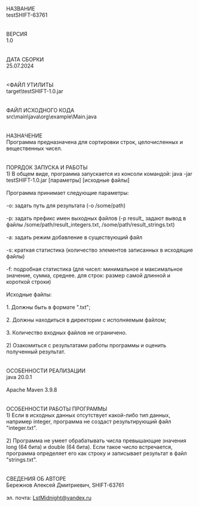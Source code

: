 НАЗВАНИЕ
	<br>	testSHIFT-63761</br>
<br></br>
ВЕРСИЯ
    <br>	1.0</br>
<br></br>
ДАТА СБОРКИ
    <br>	25.07.2024</br>
<br></br>
<ФАЙЛ УТИЛИТЫ
    <br>	target\testSHIFT-1.0.jar</br>
<br></br>
ФАЙЛ ИСХОДНОГО КОДА
    <br>	src\main\java\org\example\Main.java</br>
<br></br>
НАЗНАЧЕНИЕ
    <br>	Программа предназначена для сортировки строк, целочисленных и вещественных чисел.</br>
<br></br>
ПОРЯДОК ЗАПУСКА И РАБОТЫ
        <br>	1) В общем виде, программа запускается из консоли командой: java -jar testSHIFT-1.0.jar [параметры] [исходные файлы] </br>
		<br>Программа принимает следующие параметры:</br>
		<br>	-o: задать путь для результата        			(-o /some/path)</br>
		<br>	-p: задать префикс имен выходных файлов      	(-p result_ задают вывод в файлы /some/path/result_integers.txt, /some/path/result_strings.txt)</br>
		<br>	-a: задать режим добавление в существующий файл</br>
		<br>	-s: краткая статистика          				(количество элементов записанных в исходящие файлы)</br>
		<br>	-f: подробная статистика        				(для чисел: минимальное и максимальное значение, сумма, среднее. для строк: размер самой длинной и короткой строки)</br>
	<br>	Исходные файлы:</br>
		<br>	1. Должны быть в формате ".txt";</br>
		<br>	2. Должны находиться в директории с исполняемым файлом;</br>
		<br>	3. Количество входных файлов не ограничено.</br>
	<br>	2) Озакомиться с результатами работы программы и оценить полученный результат.</br>
<br></br>
ОСОБЕННОСТИ РЕАЛИЗАЦИИ
	<br>	java 20.0.1 </br>
	<br>	Apache Maven 3.9.8</br>
<br></br>
ОСОБЕННОСТИ РАБОТЫ ПРОГРАММЫ
	<br>	1) Если в исходных данных отсутствует какой-либо тип данных, например integer, программа не создаст результирующий файл "integer.txt".</br>
	<br>	2) Программа не умеет обрабатывать числа превышающие значения long (64 бита) и double (64 бита). Если такое число встречается, программа определяет его как строку и записывает результат в файл "strings.txt".</br>
<br></br>
СВЕДЕНИЯ ОБ АВТОРЕ
    <br>	Бережнов Алексей Дмитриевич, SHIFT-63761</br>
    <br>	эл. почта: LstMidnight@yandex.ru</br>
